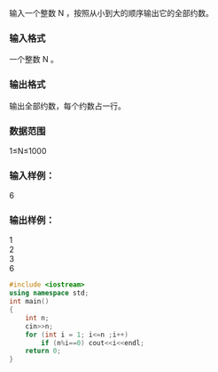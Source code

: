 输入一个整数 N
，按照从小到大的顺序输出它的全部约数。

### 输入格式
一个整数 N
。

### 输出格式
输出全部约数，每个约数占一行。

### 数据范围
1≤N≤1000
### 输入样例：
6
### 输出样例：
1  
2  
3  
6  
```c++
#include <iostream>
using namespace std;
int main()
{
    int n;
    cin>>n;
    for (int i = 1; i<=n ;i++)
        if (n%i==0) cout<<i<<endl;
    return 0;
}
```
